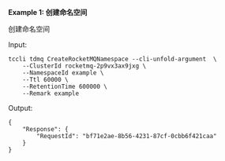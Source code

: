**Example 1: 创建命名空间**

创建命名空间

Input: 

```
tccli tdmq CreateRocketMQNamespace --cli-unfold-argument  \
    --ClusterId rocketmq-2p9vx3ax9jxg \
    --NamespaceId example \
    --Ttl 60000 \
    --RetentionTime 600000 \
    --Remark example
```

Output: 
```
{
    "Response": {
        "RequestId": "bf71e2ae-8b56-4231-87cf-0cbb6f421caa"
    }
}
```

